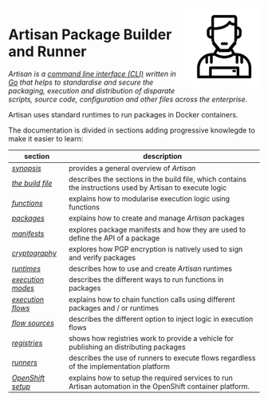 <img src="https://github.com/gatblau/artisan/raw/master/artisan.png" width="150" align="right"/>

# Artisan Package Builder and Runner

*Artisan is a [command line interface (CLI)](https://en.wikipedia.org/wiki/Command-line_interface) written in [Go](https://golang.org/) that helps to standardise and secure the packaging, execution and distribution of
disparate scripts, source code, configuration and other files across the enterprise.*

Artisan uses standard runtimes to run packages in Docker containers.

The documentation is divided in sections adding progressive knowlegde to make it easier to learn:

| section | description |
|---|---|
| [*synopsis*](synopsis.md)| provides a general overview of *Artisan* |
| [*the build file*](buildfile.md)| describes the sections in the build file, which contains the instructions used by Artisan to execute logic |
| [*functions*](function.md)| explains how to modularise execution logic using functions |
| [*packages*](package.md) | explains how to create and manage *Artisan* packages |
| [*manifests*](manifest.md) | explores package manifests and how they are used to define the API of a package |
| [*cryptography*](cryptography.md) | explores how PGP encryption is natively used to sign and verify packages |
| [*runtimes*](runtime.md) | describes how to use and create *Artisan* runtimes |
| [*execution modes*](execution.md) | describes the different ways to run functions in packages |
| [*execution flows*](flow.md) | explains how to chain function calls using different packages and / or runtimes |
| [*flow sources*](flowsource.md) | describes the different option to inject logic in execution flows |
| [*registries*](registry.md) | shows how registries work to provide a vehicle for publishing an distributing  packages |
| [*runners*](runner.md) | describes the use of runners to execute flows regardless of the implementation platform |
| [*OpenShift setup*](openshift-setup/readme.md) | explains how to setup the required services to run Artisan automation in the OpenShift container platform. |
